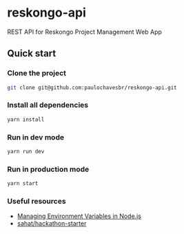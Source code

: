 # reskongo-api
REST API for Reskongo Project Management Web App

## Quick start

### Clone the project
```sh
git clone git@github.com:paulochavesbr/reskongo-api.git
```

### Install all dependencies
```sh
yarn install
```

### Run in dev mode
```sh
yarn run dev
```

### Run in production mode
```sh
yarn start
```


### Useful resources
- [Managing Environment Variables in Node.js](https://medium.com/@rafaelvidaurre/managing-environment-variables-in-node-js-2cb45a55195f)
- [sahat/hackathon-starter](https://github.com/sahat/hackathon-starter/)
